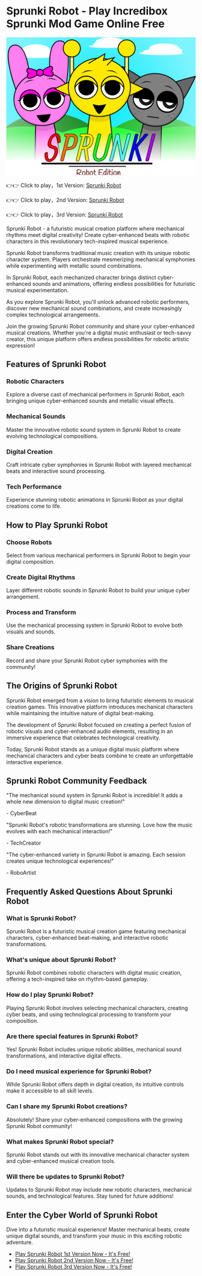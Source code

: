# Sprunki Robot - Play Incredibox Sprunki Mod Game Online Free

![Sprunki Robot](https://raw.githubusercontent.com/sprunkiscrunkly/sprunki-robot/refs/heads/main/sprunki-robot.png "Sprunki Robot")

👉👉 Click to play，1st Version: [Sprunki Robot](https://sprunksters.com/sprunki-robot/ "Sprunki Robot")

👉👉 Click to play，2nd Version: [Sprunki Robot](https://sprunkiscrunkly.com/sprunki-robot/ "Sprunki Robot")

👉👉 Click to play，3rd Version: [Sprunki Robot](https://sprunkipyramixed.com/sprunki-robot/ "Sprunki Robot")

Sprunki Robot - a futuristic musical creation platform where mechanical rhythms meet digital creativity! Create cyber-enhanced beats with robotic characters in this revolutionary tech-inspired musical experience.

Sprunki Robot transforms traditional music creation with its unique robotic character system. Players orchestrate mesmerizing mechanical symphonies while experimenting with metallic sound combinations.

In Sprunki Robot, each mechanized character brings distinct cyber-enhanced sounds and animations, offering endless possibilities for futuristic musical experimentation.

As you explore Sprunki Robot, you'll unlock advanced robotic performers, discover new mechanical sound combinations, and create increasingly complex technological arrangements.

Join the growing Sprunki Robot community and share your cyber-enhanced musical creations. Whether you're a digital music enthusiast or tech-savvy creator, this unique platform offers endless possibilities for robotic artistic expression!

## Features of Sprunki Robot

### Robotic Characters

Explore a diverse cast of mechanical performers in Sprunki Robot, each bringing unique cyber-enhanced sounds and metallic visual effects.

### Mechanical Sounds

Master the innovative robotic sound system in Sprunki Robot to create evolving technological compositions.

### Digital Creation

Craft intricate cyber symphonies in Sprunki Robot with layered mechanical beats and interactive sound processing.

### Tech Performance

Experience stunning robotic animations in Sprunki Robot as your digital creations come to life.

## How to Play Sprunki Robot

### Choose Robots

Select from various mechanical performers in Sprunki Robot to begin your digital composition.

### Create Digital Rhythms

Layer different robotic sounds in Sprunki Robot to build your unique cyber arrangement.

### Process and Transform

Use the mechanical processing system in Sprunki Robot to evolve both visuals and sounds.

### Share Creations

Record and share your Sprunki Robot cyber symphonies with the community!

## The Origins of Sprunki Robot

Sprunki Robot emerged from a vision to bring futuristic elements to musical creation games. This innovative platform introduces mechanical characters while maintaining the intuitive nature of digital beat-making.

The development of Sprunki Robot focused on creating a perfect fusion of robotic visuals and cyber-enhanced audio elements, resulting in an immersive experience that celebrates technological creativity.

Today, Sprunki Robot stands as a unique digital music platform where mechanical characters and cyber beats combine to create an unforgettable interactive experience.

## Sprunki Robot Community Feedback

"The mechanical sound system in Sprunki Robot is incredible! It adds a whole new dimension to digital music creation!"

\- CyberBeat

"Sprunki Robot's robotic transformations are stunning. Love how the music evolves with each mechanical interaction!"

\- TechCreator

"The cyber-enhanced variety in Sprunki Robot is amazing. Each session creates unique technological experiences!"

\- RoboArtist

## Frequently Asked Questions About Sprunki Robot

### What is Sprunki Robot?

Sprunki Robot is a futuristic musical creation game featuring mechanical characters, cyber-enhanced beat-making, and interactive robotic transformations.

### What's unique about Sprunki Robot?

Sprunki Robot combines robotic characters with digital music creation, offering a tech-inspired take on rhythm-based gameplay.

### How do I play Sprunki Robot?

Playing Sprunki Robot involves selecting mechanical characters, creating cyber beats, and using technological processing to transform your composition.

### Are there special features in Sprunki Robot?

Yes! Sprunki Robot includes unique robotic abilities, mechanical sound transformations, and interactive digital effects.

### Do I need musical experience for Sprunki Robot?

While Sprunki Robot offers depth in digital creation, its intuitive controls make it accessible to all skill levels.

### Can I share my Sprunki Robot creations?

Absolutely! Share your cyber-enhanced compositions with the growing Sprunki Robot community!

### What makes Sprunki Robot special?

Sprunki Robot stands out with its innovative mechanical character system and cyber-enhanced musical creation tools.

### Will there be updates to Sprunki Robot?

Updates to Sprunki Robot may include new robotic characters, mechanical sounds, and technological features. Stay tuned for future additions!

## Enter the Cyber World of Sprunki Robot

Dive into a futuristic musical experience! Master mechanical beats, create unique digital sounds, and transform your music in this exciting robotic adventure.

- [Play Sprunki Robot 1st Version Now - It's Free!](https://sprunksters.com/sprunki-robot/)
- [Play Sprunki Robot 2nd Version Now - It's Free!](https://sprunkiscrunkly.com/sprunki-robot/)
- [Play Sprunki Robot 3rd Version Now - It's Free!](https://sprunkipyramixed.com/sprunki-robot/)
